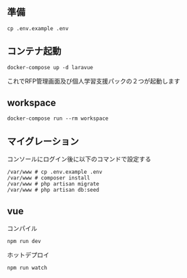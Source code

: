 ## 準備

```
cp .env.example .env
```

## コンテナ起動
```
docker-compose up -d laravue
```
これでRFP管理画面及び個人学習支援パックの２つが起動します

## workspace

```
docker-compose run --rm workspace
```

## マイグレーション
コンソールにログイン後に以下のコマンドで設定する
```
/var/www # cp .env.example .env
/var/www # composer install
/var/www # php artisan migrate
/var/www # php artisan db:seed
```

## vue

コンパイル
```
npm run dev
```

ホットデプロイ
```
npm run watch
```


